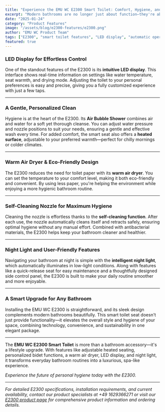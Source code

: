 ```yaml
---
title: "Experience the EMU WC E2300 Smart Toilet: Comfort, Hygiene, and Modern Luxury"
excerpt: "Modern bathrooms are no longer just about function—they're about comfort, hygiene, and style. The EMU WC E2300 Smart Toilet brings all of this together, offering a premium experience that transforms your daily routine. From heated seating to an advanced bidet system, the E2300 makes every visit cleaner, more comfortable, and more enjoyable."
date: "2025-01-24"
category: "Product Features"
image: "/assets/blog/e2300-features/e2300.png"
author: "EMU WC Product Team"
tags: ["E2300", "smart toilet features", "LED display", "automatic operation", "heated seat", "bathroom technology"]
featured: true
---
```



### LED Display for Effortless Control

One of the standout features of the E2300 is its **intuitive LED display**. This interface shows real-time information on settings like water temperature, seat warmth, and drying mode. Adjusting the toilet to your personal preferences is easy and precise, giving you a fully customized experience with just a few taps.

---

### A Gentle, Personalized Clean

Hygiene is at the heart of the E2300. Its **Air Bubble Shower** combines air and water for a soft yet thorough cleanse. You can adjust water pressure and nozzle positions to suit your needs, ensuring a gentle and effective wash every time. For added comfort, the smart seat also offers a **heated surface**, adjustable to your preferred warmth—perfect for chilly mornings or colder climates.

---

### Warm Air Dryer & Eco-Friendly Design

The E2300 reduces the need for toilet paper with its **warm air dryer**. You can set the temperature to your comfort level, making it both eco-friendly and convenient. By using less paper, you're helping the environment while enjoying a more hygienic bathroom routine.

---

### Self-Cleaning Nozzle for Maximum Hygiene

Cleaning the nozzle is effortless thanks to the **self-cleaning function**. After each use, the nozzle automatically cleans itself and retracts safely, ensuring optimal hygiene without any manual effort. Combined with antibacterial materials, the E2300 helps keep your bathroom cleaner and healthier.

---

### Night Light and User-Friendly Features

Navigating your bathroom at night is simple with the **intelligent night light**, which automatically illuminates in low-light conditions. Along with features like a quick-release seat for easy maintenance and a thoughtfully designed side control panel, the E2300 is built to make your daily routine smoother and more enjoyable.

---

### A Smart Upgrade for Any Bathroom

Installing the EMU WC E2300 is straightforward, and its sleek design complements modern bathrooms beautifully. This smart toilet seat doesn't just provide functionality—it elevates the overall style and hygiene of your space, combining technology, convenience, and sustainability in one elegant package.

---

The **EMU WC E2300 Smart Toilet** is more than a bathroom accessory—it's a lifestyle upgrade. With features like adjustable heated seating, personalized bidet functions, a warm air dryer, LED display, and night light, it transforms everyday bathroom routines into a luxurious, spa-like experience.  

*Experience the future of personal hygiene today with the E2300.*

---

*For detailed E2300 specifications, installation requirements, and current availability, contact our product specialists at +49 1629366271 or visit our [E2300 product page](/products/e2300) for comprehensive product information and ordering details.*